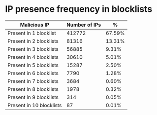 # IP presence frequency in blocklists
| Malicious IP | Number of IPs | % |
|----|----|----|
| Present in 1 blocklist | 412772 | 67.59% |
| Present in 2 blocklists | 81316 | 13.31% |
| Present in 3 blocklists | 56885 | 9.31% |
| Present in 4 blocklists | 30610 | 5.01% |
| Present in 5 blocklists | 15287 | 2.50% |
| Present in 6 blocklists | 7790 | 1.28% |
| Present in 7 blocklists | 3684 | 0.60% |
| Present in 8 blocklists | 1978 | 0.32% |
| Present in 9 blocklists | 314 | 0.05% |
| Present in 10 blocklists | 87 | 0.01% |
